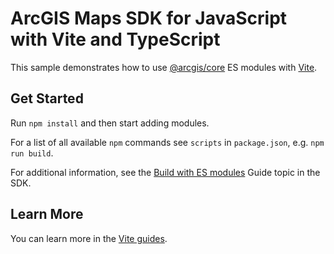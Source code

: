 # ArcGIS Maps SDK for JavaScript with Vite and TypeScript

This sample demonstrates how to use [@arcgis/core](https://www.npmjs.com/package/@arcgis/core) ES modules with [Vite](https://vitejs.dev/).

## Get Started

Run `npm install` and then start adding modules.

For a list of all available `npm` commands see `scripts` in `package.json`, e.g. `npm run build`.

For additional information, see the [Build with ES modules](https://developers.arcgis.com/javascript/latest/es-modules/) Guide topic in the SDK.

## Learn More

You can learn more in the [Vite guides](https://vitejs.dev/guide/).
